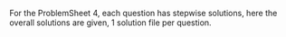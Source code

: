 For the ProblemSheet 4, each question has stepwise solutions, here the overall solutions are given, 1 solution file per question.
